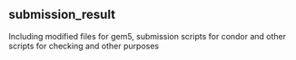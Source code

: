 ## submission_result
Including modified files for gem5, submission scripts for condor and other scripts for checking and other purposes
